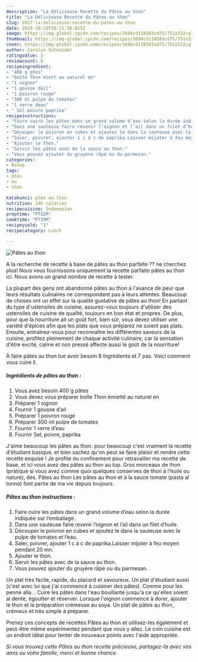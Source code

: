 ```yaml
---
description: "La Délicieuse Recette du Pâtes au thon"
title: "La Délicieuse Recette du Pâtes au thon"
slug: 1017-la-delicieuse-recette-du-pates-au-thon
date: 2020-10-10T20:11:10.015Z
image: https://img-global.cpcdn.com/recipes/3694cd118583cd75/751x532cq70/pates-au-thon-photo-principale-de-la-recette.jpg
thumbnail: https://img-global.cpcdn.com/recipes/3694cd118583cd75/751x532cq70/pates-au-thon-photo-principale-de-la-recette.jpg
cover: https://img-global.cpcdn.com/recipes/3694cd118583cd75/751x532cq70/pates-au-thon-photo-principale-de-la-recette.jpg
author: Carolyn Schneider
ratingvalue: 3
reviewcount: 8
recipeingredient:
- "400 g ptes"
- "boîte Thon miett au naturel en"
- "1 oignon"
- "1 gousse dail"
- "1 poivron rouge"
- "300 ml pulpe de tomates"
- "1 verre deau"
- " Sel poivre paprika"
recipeinstructions:
- "Faire cuire les pâtes dans un grand volume d’eau selon la durée indiquée sur l’emballage."
- "Dans une sauteuse faire revenir l’oignon et l’ail dans un filet d’huile."
- "Découper le poivron en cubes et ajoutez le dans la sauteuse avec la pulpe de tomates et l’eau."
- "Saler, poivrer, ajouter 1 c à c de paprika.Laisser mijoter à feu moyen pendant 20 mn."
- "Ajouter le thon."
- "Servir les pâtes avec de la sauce au thon."
- "Vous pouvez ajouter du gruyère râpé ou du parmesan."
categories:
- Resep
tags:
- ptes
- au
- thon

katakunci: ptes au thon 
nutrition: 246 calories
recipecuisine: Indonesian
preptime: "PT32M"
cooktime: "PT39M"
recipeyield: "1"
recipecategory: Lunch

---
```



![Pâtes au thon](https://img-global.cpcdn.com/recipes/3694cd118583cd75/751x532cq70/pates-au-thon-photo-principale-de-la-recette.jpg)

A la recherche de recette à base de pâtes au thon parfaite ?? ne cherchez plus! Nous vous fournissons uniquement la recette parfaite pâtes au thon ici. Nous avons un grand nombre de recette à tester.

La plupart des gens ont abandonné pâtes au thon à l'avance de peur que leurs résultats culinaires ne correspondent pas à leurs attentes. Beaucoup de choses ont un effet sur la qualité gustative de pâtes au thon! En partant du type d'ustensiles de cuisine, assurez-vous toujours d'utiliser des ustensiles de cuisine de qualité, toujours en bon état et propres. De plus, pour que la nourriture ait un goût fort, bien sûr, vous devez utiliser une variété d'épices afin que les plats que vous préparez ne soient pas plats. Ensuite, entraînez-vous pour reconnaître les différentes saveurs de la cuisine, profitez pleinement de chaque activité culinaire, car la sensation d'être excité, calme et non pressé affecte aussi le goût de la nourriture!

<!--inarticleads1-->

À faire pâtes au thon tue avoir besoin 8 Ingrédients et 7 pas. Voici comment vous cuire il.

##### Ingrédients de pâtes au thon :

1. Vous avez besoin 400 g pâtes
1. Vous devez vous préparer boîte Thon émietté au naturel en
1. Préparer 1 oignon
1. Fournir 1 gousse d’ail
1. Préparer 1 poivron rouge
1. Préparer 300 ml pulpe de tomates
1. Fournir 1 verre d’eau
1. Fournir  Sel, poivre, paprika


J&#39;aime beaucoup les pâtes au thon. pour beaucoup c&#39;est vraiment la recette d&#39;étudiant basique. et bien sachez qu&#39;on peut se faire plaisir et rendre cette recette exquise ! Je profite du confinement pour retravailler ma recette de base, et ici vous avez des pâtes au thon au top. Gros morceaux de thon (pratique si vous avez comme quoi quelques conserves de thon à l&#39;huile ou nature), des. Pâtes au thon Les pâtes au thon et à la sauce tomate (pasta al tonno) font partie de ma vie depuis toujours. 

<!--inarticleads2-->

##### Pâtes au thon instructions :

1. Faire cuire les pâtes dans un grand volume d’eau selon la durée indiquée sur l’emballage.
1. Dans une sauteuse faire revenir l’oignon et l’ail dans un filet d’huile.
1. Découper le poivron en cubes et ajoutez le dans la sauteuse avec la pulpe de tomates et l’eau.
1. Saler, poivrer, ajouter 1 c à c de paprika.Laisser mijoter à feu moyen pendant 20 mn.
1. Ajouter le thon.
1. Servir les pâtes avec de la sauce au thon.
1. Vous pouvez ajouter du gruyère râpé ou du parmesan.


Un plat très facile, rapide, du placard et savoureux. Un plat d&#39;étudiant aussi (c&#39;est avec lui que j&#39;ai commencé à cuisiner des pâtes). Comme pour les penne alla… Cuire les pâtes dans l&#39;eau bouillante jusqu&#39;à ce qu&#39;elles soient al dente, égoutter et réserver. Lorsque l&#39;oignon commence à dorer, ajouter le thon et la préparation crémeuse au soya. Un plat de pâtes au thon, crémeux et très simple à préparer. 

<!--inarticleads1-->

<p>
Prenez ces concepts de recettes Pâtes au thon et utilisez-les également et peut-être même expérimentez pendant que vous y allez. Le coin cuisine est un endroit idéal pour tenter de nouveaux points avec l'aide appropriée.
</p>

<p>
<i>Si vous trouvez cette Pâtes au thon recette précieuse, partagez-la avec vos amis ou votre famille, merci et bonne chance.</i>
</p>

